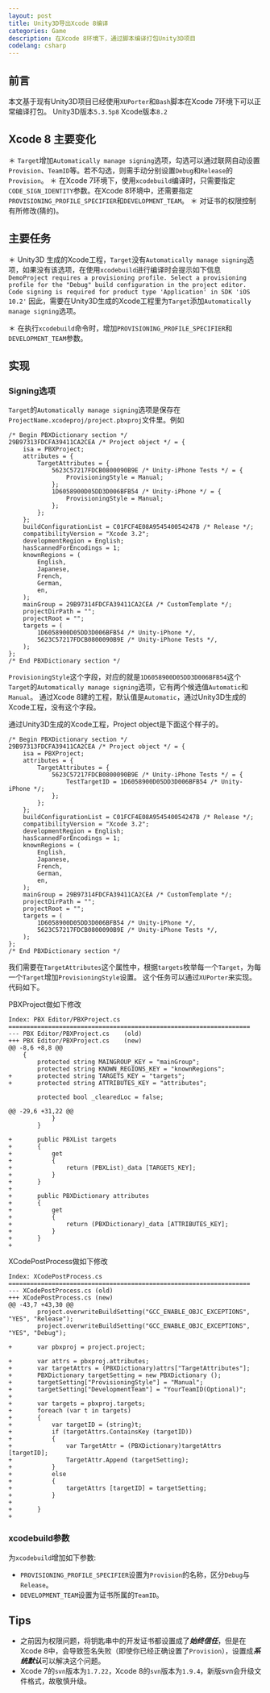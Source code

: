 ```yaml
---
layout: post
title: Unity3D导出Xcode 8编译
categories: Game
description: 在Xcode 8环境下，通过脚本编译打包Unity3D项目
codelang: csharp
---
```


## 前言
本文基于现有Unity3D项目已经使用`XUPorter`和`Bash`脚本在Xcode 7环境下可以正常编译打包。
Unity3D版本`5.3.5p8`
Xcode版本`8.2`


## Xcode 8 主要变化

＊   `Target`增加`Automatically manage signing`选项，勾选可以通过联网自动设置`Provision`、`TeamID`等。若不勾选，则需手动分别设置`Debug`和`Release`的`Provision`。
＊   在Xcode 7环境下，使用`xcodebuild`编译时，只需要指定`CODE_SIGN_IDENTITY`参数。在Xcode 8环境中，还需要指定`PROVISIONING_PROFILE_SPECIFIER`和`DEVELOPMENT_TEAM`。
＊   对证书的权限控制有所修改(猜的)。


## 主要任务

＊   Unity3D 生成的Xcode工程，`Target`没有`Automatically manage signing`选项，如果没有该选项，在使用`xcodebuild`进行编译时会提示如下信息
    ```
    DemoProject requires a provisioning profile. Select a provisioning profile for the "Debug" build configuration in the project editor.
    Code signing is required for product type 'Application' in SDK 'iOS 10.2'
    ```
    因此，需要在Unity3D生成的Xcode工程里为`Target`添加`Automatically manage signing`选项。

＊   在执行`xcodebuild`命令时，增加`PROVISIONING_PROFILE_SPECIFIER`和`DEVELOPMENT_TEAM`参数。


## 实现

### Signing选项

`Target`的`Automatically manage signing`选项是保存在`ProjectName.xcodeproj/project.pbxproj`文件里。例如

```
/* Begin PBXDictionary section */
29B97313FDCFA39411CA2CEA /* Project object */ = {
    isa = PBXProject;
    attributes = {
        TargetAttributes = {
            5623C57217FDCB0800090B9E /* Unity-iPhone Tests */ = {
                ProvisioningStyle = Manual;
            };
            1D6058900D05DD3D006BFB54 /* Unity-iPhone */ = {
                ProvisioningStyle = Manual;
            };
        };
    };
    buildConfigurationList = C01FCF4E08A954540054247B /* Release */;
    compatibilityVersion = "Xcode 3.2";
    developmentRegion = English;
    hasScannedForEncodings = 1;
    knownRegions = (
        English,
        Japanese,
        French,
        German,
        en,
    );
    mainGroup = 29B97314FDCFA39411CA2CEA /* CustomTemplate */;
    projectDirPath = "";
    projectRoot = "";
    targets = (
        1D6058900D05DD3D006BFB54 /* Unity-iPhone */,
        5623C57217FDCB0800090B9E /* Unity-iPhone Tests */,
    );
};
/* End PBXDictionary section */
```

`ProvisioningStyle`这个字段，对应的就是`1D6058900D05DD3D006BFB54`这个`Target`的`Automatically manage signing`选项，它有两个候选值`Automatic`和`Manual`。
通过Xcode 8建的工程，默认值是`Automatic`，通过Unity3D生成的Xcode工程，没有这个字段。

通过Unity3D生成的Xcode工程，Project object是下面这个样子的。

```
/* Begin PBXDictionary section */
29B97313FDCFA39411CA2CEA /* Project object */ = {
    isa = PBXProject;
    attributes = {
        TargetAttributes = {
            5623C57217FDCB0800090B9E /* Unity-iPhone Tests */ = {
                TestTargetID = 1D6058900D05DD3D006BFB54 /* Unity-iPhone */;
            };
        };
    };
    buildConfigurationList = C01FCF4E08A954540054247B /* Release */;
    compatibilityVersion = "Xcode 3.2";
    developmentRegion = English;
    hasScannedForEncodings = 1;
    knownRegions = (
        English,
        Japanese,
        French,
        German,
        en,
    );
    mainGroup = 29B97314FDCFA39411CA2CEA /* CustomTemplate */;
    projectDirPath = "";
    projectRoot = "";
    targets = (
        1D6058900D05DD3D006BFB54 /* Unity-iPhone */,
        5623C57217FDCB0800090B9E /* Unity-iPhone Tests */,
    );
};
/* End PBXDictionary section */
```

我们需要在`TargetAttributes`这个属性中，根据`targets`枚举每一个`Target`，为每一个`Target`增加`ProvisioningStyle`设置。
这个任务可以通过`XUPorter`来实现。代码如下。

PBXProject做如下修改

```
Index: PBX Editor/PBXProject.cs
===================================================================
--- PBX Editor/PBXProject.cs    (old)
+++ PBX Editor/PBXProject.cs    (new)
@@ -8,6 +8,8 @@
    {
        protected string MAINGROUP_KEY = "mainGroup";
        protected string KNOWN_REGIONS_KEY = "knownRegions";
+       protected string TARGETS_KEY = "targets";
+       protected string ATTRIBUTES_KEY = "attributes";

        protected bool _clearedLoc = false;

@@ -29,6 +31,22 @@
            }
        }

+       public PBXList targets
+       {
+           get
+           {
+               return (PBXList)_data [TARGETS_KEY];
+           }
+       }
+
+       public PBXDictionary attributes
+       {
+           get
+           {
+               return (PBXDictionary)_data [ATTRIBUTES_KEY];
+           }
+       }
+

```


XCodePostProcess做如下修改

```
Index: XCodePostProcess.cs
===================================================================
--- XCodePostProcess.cs (old)
+++ XCodePostProcess.cs (new)
@@ -43,7 +43,30 @@
        project.overwriteBuildSetting("GCC_ENABLE_OBJC_EXCEPTIONS", "YES", "Release");
        project.overwriteBuildSetting("GCC_ENABLE_OBJC_EXCEPTIONS", "YES", "Debug");

+       var pbxproj = project.project;

+       var attrs = pbxproj.attributes;
+       var targetAttrs = (PBXDictionary)attrs["TargetAttributes"];
+       PBXDictionary targetSetting = new PBXDictionary ();
+       targetSetting["ProvisioningStyle"] = "Manual";
+       targetSetting["DevelopmentTeam"] = "YourTeamID(Optional)";
+
+       var targets = pbxproj.targets;
+       foreach (var t in targets)
+       {
+           var targetID = (string)t;
+           if (targetAttrs.ContainsKey (targetID))
+           {
+               var TargetAttr = (PBXDictionary)targetAttrs [targetID];
+               TargetAttr.Append (targetSetting);
+           }
+           else
+           {
+               targetAttrs [targetID] = targetSetting;
+           }
+
+       }
+

```

### xcodebuild参数

为`xcodebuild`增加如下参数:

*   `PROVISIONING_PROFILE_SPECIFIER`设置为`Provision`的名称，区分`Debug`与`Release`。
*   `DEVELOPMENT_TEAM`设置为证书所属的`TeamID`。


## Tips

*   之前因为权限问题，将钥匙串中的开发证书都设置成了***始终信任***，但是在Xcode 8中，会导致签名失败（即使你已经正确设置了`Provision`），设置成***系统默认***可以解决这个问题。
*   Xcode 7的`svn`版本为`1.7.22`，Xcode 8的`svn`版本为`1.9.4`，新版svn会升级文件格式，故敬慎升级。